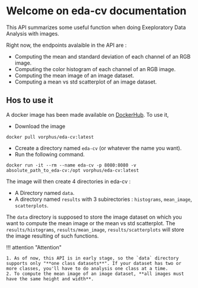 # Welcome on **eda-cv** documentation

This API summarizes some useful function when doing Exeploratory Data Analysis with images.

Right now, the endpoints avalaible in the API are :

* Computing the mean and standard deviation of each channel of an RGB image.
* Computing the color histogram of each channel of an RGB image.
* Computing the mean image of an image dataset.
* Computing a mean vs std scatterplot of an image dataset.


## Hos to use it

A docker image has been made available on [DockerHub](https://hub.docker.com/repository/docker/vorphus/eda-cv/general). To use it,

* Download the image

```shell
docker pull vorphus/eda-cv:latest
```

* Ccreate a directory named `eda-cv` (or whatever the name you want).
* Run the following command.

```shell
docker run -it --rm --name eda-cv -p 8080:8080 -v absolute_path_to_eda-cv:/opt vorphus/eda-cv:latest
```

The image will then create 4 directories in eda-cv :
* A Directory named `data`.
* A directory named `results` with 3 subirectories : `histograms`, `mean_image`, `scatterplots`.

The `data` directory is supposed to store the image dataset on which you want to compute the mean image or the mean vs std scatterplot. The `results/histograms`, `results/mean_image`, `results/scatterplots` will store the image resulting of such functions.

!!! attention "Attention"

    1. As of now, this API is in early stage, so the `data` directory supports only "**one class datasets**". If your dataset has two or more classes, you'll have to do analysis one class at a time.
    2. To compute the mean image of an image dataset, **all images must have the same height and width**.

